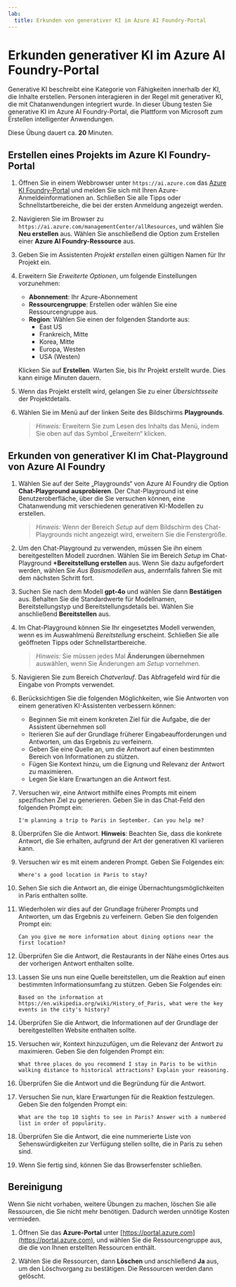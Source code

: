 ```yaml
---
lab:
  title: Erkunden von generativer KI im Azure AI Foundry-Portal
---
```


# Erkunden generativer KI im Azure AI Foundry-Portal

Generative KI beschreibt eine Kategorie von Fähigkeiten innerhalb der KI, die Inhalte erstellen. Personen interagieren in der Regel mit generativer KI, die mit Chatanwendungen integriert wurde. In dieser Übung testen Sie generative KI im Azure AI Foundry-Portal, die Plattform von Microsoft zum Erstellen intelligenter Anwendungen. 

Diese Übung dauert ca. **20** Minuten.

## Erstellen eines Projekts im Azure KI Foundry-Portal

1. Öffnen Sie in einem Webbrowser unter `https://ai.azure.com` das [Azure KI Foundry-Portal](https://ai.azure.com) und melden Sie sich mit Ihren Azure-Anmeldeinformationen an. Schließen Sie alle Tipps oder Schnellstartbereiche, die bei der ersten Anmeldung angezeigt werden. 

1. Navigieren Sie im Browser zu `https://ai.azure.com/managementCenter/allResources`, und wählen Sie **Neu erstellen** aus. Wählen Sie anschließend die Option zum Erstellen einer **Azure AI Foundry-Ressource** aus.

1. Geben Sie im Assistenten *Projekt erstellen* einen gültigen Namen für Ihr Projekt ein.

1. Erweitern Sie *Erweiterte Optionen*, um folgende Einstellungen vorzunehmen:
    - **Abonnement**: Ihr Azure-Abonnement
    - **Ressourcengruppe**: Erstellen oder wählen Sie eine Ressourcengruppe aus.
    - **Region**: Wählen Sie einen der folgenden Standorte aus:
        * East US
        * Frankreich, Mitte
        * Korea, Mitte
        * Europa, Westen
        * USA (Westen)

    Klicken Sie auf **Erstellen**. Warten Sie, bis Ihr Projekt erstellt wurde. Dies kann einige Minuten dauern.

1. Wenn das Projekt erstellt wird, gelangen Sie zu einer *Übersichtsseite* der Projektdetails.

1. Wählen Sie im Menü auf der linken Seite des Bildschirms **Playgrounds**. 

    >*Hinweis:* Erweitern Sie zum Lesen des Inhalts das Menü, indem Sie oben auf das Symbol „Erweitern“ klicken.

## Erkunden von generativer KI im Chat-Playground von Azure AI Foundry

1. Wählen Sie auf der Seite „Playgrounds“ von Azure AI Foundry die Option **Chat-Playground ausprobieren**. Der Chat-Playground ist eine Benutzeroberfläche, über die Sie versuchen können, eine Chatanwendung mit verschiedenen generativen KI-Modellen zu erstellen.  

    >*Hinweis:* Wenn der Bereich *Setup* auf dem Bildschirm des Chat-Playgrounds nicht angezeigt wird, erweitern Sie die Fenstergröße.  

1. Um den Chat-Playground zu verwenden, müssen Sie ihn einem bereitgestellten Modell zuordnen. Wählen Sie im Bereich *Setup* im Chat-Playground **+Bereitstellung erstellen** aus. Wenn Sie dazu aufgefordert werden, wählen Sie *Aus Basismodellen* aus, andernfalls fahren Sie mit dem nächsten Schritt fort. 

1. Suchen Sie nach dem Modell **gpt-4o** und wählen Sie dann **Bestätigen** aus. Behalten Sie die Standardwerte für Modellnamen, Bereitstellungstyp und Bereitstellungsdetails bei. Wählen Sie anschließend **Bereitstellen** aus.

1. Im Chat-Playground können Sie Ihr eingesetztes Modell verwenden, wenn es im Auswahlmenü *Bereitstellung* erscheint. Schließen Sie alle geöffneten Tipps oder Schnellstartbereiche. 

    >*Hinweis:* Sie müssen jedes Mal **Änderungen übernehmen** auswählen, wenn Sie Änderungen am *Setup* vornehmen. 

1. Navigieren Sie zum Bereich *Chatverlauf*. Das Abfragefeld wird für die Eingabe von Prompts verwendet. 

1. Berücksichtigen Sie die folgenden Möglichkeiten, wie Sie Antworten von einem generativen KI-Assistenten verbessern können:
    - Beginnen Sie mit einem konkreten Ziel für die Aufgabe, die der Assistent übernehmen soll
    - Iterieren Sie auf der Grundlage früherer Eingabeaufforderungen und Antworten, um das Ergebnis zu verfeinern.
    - Geben Sie eine Quelle an, um die Antwort auf einen bestimmten Bereich von Informationen zu stützen.
    - Fügen Sie Kontext hinzu, um die Eignung und Relevanz der Antwort zu maximieren.
    - Legen Sie klare Erwartungen an die Antwort fest.

1. Versuchen wir, eine Antwort mithilfe eines Prompts mit einem spezifischen Ziel zu generieren. Geben Sie in das Chat-Feld den folgenden Prompt ein:

    ```prompt
    I'm planning a trip to Paris in September. Can you help me?
    ```

1. Überprüfen Sie die Antwort. **Hinweis**: Beachten Sie, dass die konkrete Antwort, die Sie erhalten, aufgrund der Art der generativen KI variieren kann.
 
1. Versuchen wir es mit einem anderen Prompt. Geben Sie Folgendes ein:

    ```prompt
    Where's a good location in Paris to stay? 
    ```

1. Sehen Sie sich die Antwort an, die einige Übernachtungsmöglichkeiten in Paris enthalten sollte.

1. Wiederholen wir dies auf der Grundlage früherer Prompts und Antworten, um das Ergebnis zu verfeinern. Geben Sie den folgenden Prompt ein:
    
    ```prompt
    Can you give me more information about dining options near the first location?
    ``` 

1. Überprüfen Sie die Antwort, die Restaurants in der Nähe eines Ortes aus der vorherigen Antwort enthalten sollte. 

1. Lassen Sie uns nun eine Quelle bereitstellen, um die Reaktion auf einen bestimmten Informationsumfang zu stützen. Geben Sie Folgendes ein: 
    
    ```prompt
    Based on the information at https://en.wikipedia.org/wiki/History_of_Paris, what were the key events in the city's history?
    ```

1. Überprüfen Sie die Antwort, die Informationen auf der Grundlage der bereitgestellten Website enthalten sollte. 

1. Versuchen wir, Kontext hinzuzufügen, um die Relevanz der Antwort zu maximieren. Geben Sie den folgenden Prompt ein: 

    ```prompt
    What three places do you recommend I stay in Paris to be within walking distance to historical attractions? Explain your reasoning.
    ```

1. Überprüfen Sie die Antwort und die Begründung für die Antwort.  

1. Versuchen Sie nun, klare Erwartungen für die Reaktion festzulegen. Geben Sie den folgenden Prompt ein:
    
    ```prompt
    What are the top 10 sights to see in Paris? Answer with a numbered list in order of popularity.
    ```

1. Überprüfen Sie die Antwort, die eine nummerierte Liste von Sehenswürdigkeiten zur Verfügung stellen sollte, die in Paris zu sehen sind.

1. Wenn Sie fertig sind, können Sie das Browserfenster schließen.

## Bereinigung

Wenn Sie nicht vorhaben, weitere Übungen zu machen, löschen Sie alle Ressourcen, die Sie nicht mehr benötigen. Dadurch werden unnötige Kosten vermieden.

1. Öffnen Sie das **Azure-Portal** unter [https://portal.azure.com](https://portal.azure.com), und wählen Sie die Ressourcengruppe aus, die die von Ihnen erstellten Ressourcen enthält.

1. Wählen Sie die Ressourcen, dann **Löschen** und anschließend **Ja** aus, um den Löschvorgang zu bestätigen. Die Ressourcen werden dann gelöscht.
